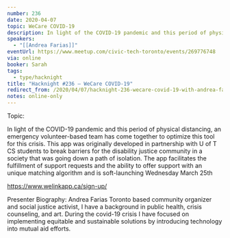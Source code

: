 ```yaml
---
number: 236
date: 2020-04-07
topic: WeCare COVID-19
description: In light of the COVID-19 pandemic and this period of physical distancing, an emergency volunteer-based team has come together to optimize this tool for this crisis. This app was originally developed in partnership with U of T CS students to break barriers for the disability justice community in a society that was going down a path of isolation. The app facilitates the fulfillment of support requests and the ability to offer support with an unique matching algorithm and is soft-launching Wednesday March 25th
speakers:
  - "[[Andrea Farias]]"
eventUrl: https://www.meetup.com/civic-tech-toronto/events/269776748
via: online
booker: Sarah
tags:
  - type/hacknight
title: "Hacknight #236 – WeCare COVID-19"
redirect_from: /2020/04/07/hacknight-236-wecare-covid-19-with-andrea-farias/
notes: online-only
---
```


Topic:

In light of the COVID-19 pandemic and this period of physical distancing, an emergency volunteer-based team has come together to optimize this tool for this crisis. This app was originally developed in partnership with U of T CS students to break barriers for the disability justice community in a society that was going down a path of isolation. The app facilitates the fulfillment of support requests and the ability to offer support with an unique matching algorithm and is soft-launching Wednesday March 25th

https://www.welinkapp.ca/sign-up/

Presenter Biography:
Andrea Farias
Toronto based community organizer and social justice activist, I have a background in public health, crisis counseling, and art. During the covid-19 crisis I have focused on implementing equitable and sustainable solutions by introducing technology into mutual aid efforts.